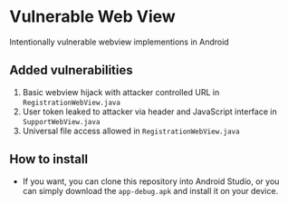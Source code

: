 # Vulnerable Web View
Intentionally vulnerable webview implementions in Android

## Added vulnerabilities
1. Basic webview hijack with attacker controlled URL in `RegistrationWebView.java`
2. User token leaked to attacker via header and JavaScript interface in `SupportWebView.java`
3. Universal file access allowed in `RegistrationWebView.java`

## How to install
- If you want, you can clone this repository into  Android Studio, or you can simply download the `app-debug.apk` and install it on your device.
